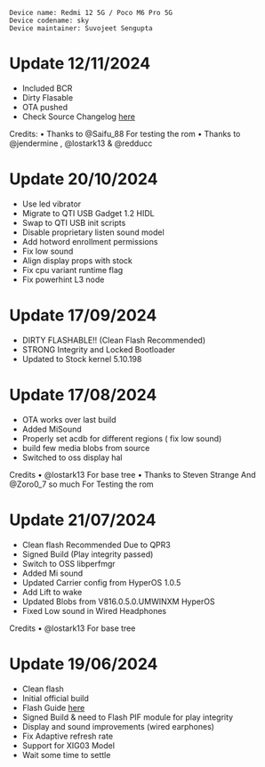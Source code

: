 ```
Device name: Redmi 12 5G / Poco M6 Pro 5G
Device codename: sky
Device maintainer: Suvojeet Sengupta
```
# Update 12/11/2024
- Included BCR
- Dirty Flasable
- OTA pushed
- Check Source Changelog [here](https://github.com/Project-PixelStar/official_devices/blob/14/changelogs/pixelstar.md)

Credits:
• Thanks to @Saifu_88 For testing the rom
• Thanks to @jendermine , @lostark13 & @redducc

# Update 20/10/2024
- Use led vibrator
- Migrate to QTI USB Gadget 1.2 HIDL
- Swap to QTI USB init scripts
- Disable proprietary listen sound model
- Add hotword enrollment permissions
- Fix low sound
- Align display props with stock
- Fix cpu variant runtime flag
- Fix powerhint L3 node

# Update 17/09/2024

- DIRTY FLASHABLE!! (Clean Flash Recommended)
- STRONG Integrity and Locked Bootloader
- Updated to Stock kernel 5.10.198


# Update 17/08/2024

- OTA works over last build
- Added MiSound 
- Properly set acdb for different regions ( fix low sound)
- build few media blobs from source
- Switched to oss display hal

Credits
• @lostark13 For base tree
• Thanks to Steven Strange And @Zoro0_7 so much For Testing the rom

# Update 21/07/2024

- Clean flash Recommended Due to QPR3
- Signed Build (Play integrity passed)
- Switch to OSS libperfmgr
- Added Mi sound
- Updated Carrier config from HyperOS 1.0.5
- Add Lift to wake 
- Updated Blobs from V816.0.5.0.UMWINXM HyperOS
- Fixed Low sound in Wired Headphones

Credits
• @lostark13 For base tree

# Update 19/06/2024

- Clean flash
- Initial official build
- Flash Guide [here](https://github.com/Project-PixelStar/official_devices/blob/14/instructions/sky.md)
- Signed Build & need to Flash PIF module for play integrity
- Display and sound improvements (wired earphones)
- Fix Adaptive refresh rate
- Support for XIG03 Model
- Wait some time to settle
